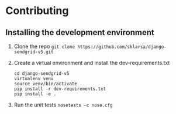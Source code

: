 Contributing
============

Installing the development environment
--------------------------------------

1. Clone the repo `git clone https://github.com/sklarsa/django-sendgrid-v5.git`

2. Create a virtual environment and install the dev-requirements.txt
   
   ```
   cd django-sendgrid-v5
   virtualenv venv
   source venv/bin/activate
   pip install -r dev-requirements.txt
   pip install -e .
   ```

3. Run the unit tests `nosetests -c nose.cfg`
